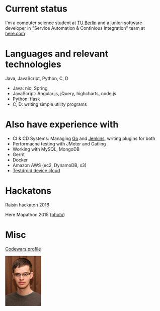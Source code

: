 # Current status

I'm a computer science student at [TU Berlin](www.tu-berlin.de/) and a junior-software developer in "Service Automation & Continious Integration" team at [here.com](https://wego.here.com/)

# Languages and relevant technologies

Java, JavaScript, Python, C, D

* Java: nio, Spring
* JavaScript: Angular.js, jQuery, highcharts, node.js
* Python: flask
* C, D: writing simple utility programs

# Also have experience with

* CI & CD Systems: Managing [Go](https://www.gocd.org/) and [Jenkins](https://jenkins.io/), writing plugins for both
* Performacne testing with JMeter and Gatling
* Working with MySQL, MongoDB
* Gerrit
* Docker
* Amazon AWS (ec2, DynamoDB, s3)
* [Testdroid device cloud](https://cloud.testdroid.com/)

# Hackatons

Raisin hackaton 2016

Here Mapathon 2015 ([photo](/img/here_mapathon.jpg))

# Misc

[Codewars profile](https://www.codewars.com/users/abar/)

![Me](/img/cv_me_ph.jpg)
